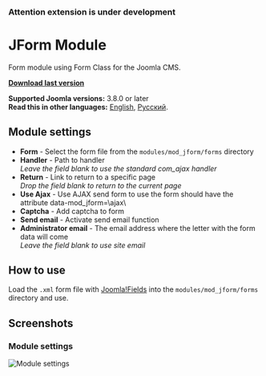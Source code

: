 ### Attention extension is under development

# JForm Module
Form module using Form Class for the Joomla CMS.

**[Download last version](https://github.com/Septdir/mod_jform/releases/latest)**   

**Supported Joomla versions:** 3.8.0 or later  
**Read this in other languages:** 
[English](https://github.com/Septdir/mod_jform/blob/master/README.md), 
[Русский](https://github.com/Septdir/mod_jform/blob/master/README.ru-RU.md).


## Module settings
* **Form** - Select the form file from the `modules/mod_jform/forms` directory
* **Handler** - Path to handler  
*Leave the field blank to use the standard com_ajax handler*
* **Return** - Link to return to a specific page  
*Drop the field blank to return to the current page*
* **Use Ajax** - Use AJAX send form to use the form should have the attribute data-mod_jform=\ajax\
* **Сaptcha** - Add captcha to form
* **Send email** - Activate send email function
* **Administrator email** - The email address where the letter with the form data will come  
*Leave the field blank to use site email*


## How to use
Load the `.xml` form file with [Joomla!Fields](https://docs.joomla.org/Form_field) into the `modules/mod_jform/forms` directory and use.


## Screenshots
### Module settings
![Module settings](https://septdir.ru/images/blog/41/params-en.jpg)
